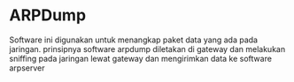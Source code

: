 # ARPDump
Software ini digunakan untuk menangkap paket data yang ada pada jaringan.
prinsipnya software arpdump diletakan di gateway dan melakukan sniffing pada jaringan lewat gateway dan mengirimkan data ke software arpserver 

